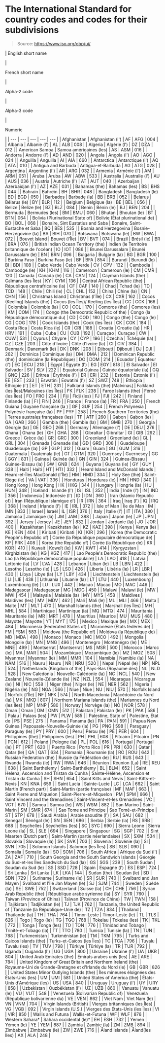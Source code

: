 # The International Standard for country codes and codes for their subdivisions

> Source: https://www.iso.org/obp/ui/

|
English short name

 |

French short name

 |

Alpha-2 code

 |

Alpha-3 code

 |

Numeric

 |
| --- | --- | --- | --- | --- |
| Afghanistan | Afghanistan (l') | AF | AFG | 004 |
| Albania | Albanie (l') | AL | ALB | 008 |
| Algeria | Algérie (l') | DZ | DZA | 012 |
| American Samoa | Samoa américaines (les) | AS | ASM | 016 |
| Andorra | Andorre (l') | AD | AND | 020 |
| Angola | Angola (l') | AO | AGO | 024 |
| Anguilla | Anguilla | AI | AIA | 660 |
| Antarctica | Antarctique (l') | AQ | ATA | 010 |
| Antigua and Barbuda | Antigua-et-Barbuda | AG | ATG | 028 |
| Argentina | Argentine (l') | AR | ARG | 032 |
| Armenia | Arménie (l') | AM | ARM | 051 |
| Aruba | Aruba | AW | ABW | 533 |
| Australia | Australie (l') | AU | AUS | 036 |
| Austria | Autriche (l') | AT | AUT | 040 |
| Azerbaijan | Azerbaïdjan (l') | AZ | AZE | 031 |
| Bahamas (the) | Bahamas (les) | BS | BHS | 044 |
| Bahrain | Bahreïn | BH | BHR | 048 |
| Bangladesh | Bangladesh (le) | BD | BGD | 050 |
| Barbados | Barbade (la) | BB | BRB | 052 |
| Belarus | Bélarus (le) | BY | BLR | 112 |
| Belgium | Belgique (la) | BE | BEL | 056 |
| Belize | Belize (le) | BZ | BLZ | 084 |
| Benin | Bénin (le) | BJ | BEN | 204 |
| Bermuda | Bermudes (les) | BM | BMU | 060 |
| Bhutan | Bhoutan (le) | BT | BTN | 064 |
| Bolivia (Plurinational State of) | Bolivie (État plurinational de) | BO | BOL | 068 |
| Bonaire, Sint Eustatius and Saba | Bonaire, Saint-Eustache et Saba | BQ | BES | 535 |
| Bosnia and Herzegovina | Bosnie-Herzégovine (la) | BA | BIH | 070 |
| Botswana | Botswana (le) | BW | BWA | 072 |
| Bouvet Island | Bouvet (l'Île) | BV | BVT | 074 |
| Brazil | Brésil (le) | BR | BRA | 076 |
| British Indian Ocean Territory (the) | Indien (le Territoire britannique de l'océan) | IO | IOT | 086 |
| Brunei Darussalam | Brunéi Darussalam (le) | BN | BRN | 096 |
| Bulgaria | Bulgarie (la) | BG | BGR | 100 |
| Burkina Faso | Burkina Faso (le) | BF | BFA | 854 |
| Burundi | Burundi (le) | BI | BDI | 108 |
| Cabo Verde | Cabo Verde | CV | CPV | 132 |
| Cambodia | Cambodge (le) | KH | KHM | 116 |
| Cameroon | Cameroun (le) | CM | CMR | 120 |
| Canada | Canada (le) | CA | CAN | 124 |
| Cayman Islands (the) | Caïmans (les Îles) | KY | CYM | 136 |
| Central African Republic (the) | République centrafricaine (la) | CF | CAF | 140 |
| Chad | Tchad (le) | TD | TCD | 148 |
| Chile | Chili (le) | CL | CHL | 152 |
| China | Chine (la) | CN | CHN | 156 |
| Christmas Island | Christmas (l'Île) | CX | CXR | 162 |
| Cocos (Keeling) Islands (the) | Cocos (les Îles)/ Keeling (les Îles) | CC | CCK | 166 |
| Colombia | Colombie (la) | CO | COL | 170 |
| Comoros (the) | Comores (les) | KM | COM | 174 |
| Congo (the Democratic Republic of the) | Congo (la République démocratique du) | CD | COD | 180 |
| Congo (the) | Congo (le) | CG | COG | 178 |
| Cook Islands (the) | Cook (les Îles) | CK | COK | 184 |
| Costa Rica | Costa Rica (le) | CR | CRI | 188 |
| Croatia | Croatie (la) | HR | HRV | 191 |
| Cuba | Cuba | CU | CUB | 192 |
| Curaçao | Curaçao | CW | CUW | 531 |
| Cyprus | Chypre | CY | CYP | 196 |
| Czechia | Tchéquie (la) | CZ | CZE | 203 |
| Côte d'Ivoire | Côte d'Ivoire (la) | CI | CIV | 384 |
| Denmark | Danemark (le) | DK | DNK | 208 |
| Djibouti | Djibouti | DJ | DJI | 262 |
| Dominica | Dominique (la) | DM | DMA | 212 |
| Dominican Republic (the) | dominicaine (la République) | DO | DOM | 214 |
| Ecuador | Équateur (l') | EC | ECU | 218 |
| Egypt | Égypte (l') | EG | EGY | 818 |
| El Salvador | El Salvador | SV | SLV | 222 |
| Equatorial Guinea | Guinée équatoriale (la) | GQ | GNQ | 226 |
| Eritrea | Érythrée (l') | ER | ERI | 232 |
| Estonia | Estonie (l') | EE | EST | 233 |
| Eswatini | Eswatini (l') | SZ | SWZ | 748 |
| Ethiopia | Éthiopie (l') | ET | ETH | 231 |
| Falkland Islands (the) \[Malvinas\] | Falkland (les Îles)/Malouines (les Îles) | FK | FLK | 238 |
| Faroe Islands (the) | Féroé (les Îles) | FO | FRO | 234 |
| Fiji | Fidji (les) | FJ | FJI | 242 |
| Finland | Finlande (la) | FI | FIN | 246 |
| France | France (la) | FR | FRA | 250 |
| French Guiana | Guyane française (la ) | GF | GUF | 254 |
| French Polynesia | Polynésie française (la) | PF | PYF | 258 |
| French Southern Territories (the) | Terres australes françaises (les) | TF | ATF | 260 |
| Gabon | Gabon (le) | GA | GAB | 266 |
| Gambia (the) | Gambie (la) | GM | GMB | 270 |
| Georgia | Géorgie (la) | GE | GEO | 268 |
| Germany | Allemagne (l') | DE | DEU | 276 |
| Ghana | Ghana (le) | GH | GHA | 288 |
| Gibraltar | Gibraltar | GI | GIB | 292 |
| Greece | Grèce (la) | GR | GRC | 300 |
| Greenland | Groenland (le) | GL | GRL | 304 |
| Grenada | Grenade (la) | GD | GRD | 308 |
| Guadeloupe | Guadeloupe (la) | GP | GLP | 312 |
| Guam | Guam | GU | GUM | 316 |
| Guatemala | Guatemala (le) | GT | GTM | 320 |
| Guernsey | Guernesey | GG | GGY | 831 |
| Guinea | Guinée (la) | GN | GIN | 324 |
| Guinea-Bissau | Guinée-Bissau (la) | GW | GNB | 624 |
| Guyana | Guyana (le) | GY | GUY | 328 |
| Haiti | Haïti | HT | HTI | 332 |
| Heard Island and McDonald Islands | Heard-et-Îles MacDonald (l'Île) | HM | HMD | 334 |
| Holy See (the) | Saint-Siège (le) | VA | VAT | 336 |
| Honduras | Honduras (le) | HN | HND | 340 |
| Hong Kong | Hong Kong | HK | HKG | 344 |
| Hungary | Hongrie (la) | HU | HUN | 348 |
| Iceland | Islande (l') | IS | ISL | 352 |
| India | Inde (l') | IN | IND | 356 |
| Indonesia | Indonésie (l') | ID | IDN | 360 |
| Iran (Islamic Republic of) | Iran (République Islamique d') | IR | IRN | 364 |
| Iraq | Iraq (l') | IQ | IRQ | 368 |
| Ireland | Irlande (l') | IE | IRL | 372 |
| Isle of Man | Île de Man | IM | IMN | 833 |
| Israel | Israël | IL | ISR | 376 |
| Italy | Italie (l') | IT | ITA | 380 |
| Jamaica | Jamaïque (la) | JM | JAM | 388 |
| Japan | Japon (le) | JP | JPN | 392 |
| Jersey | Jersey | JE | JEY | 832 |
| Jordan | Jordanie (la) | JO | JOR | 400 |
| Kazakhstan | Kazakhstan (le) | KZ | KAZ | 398 |
| Kenya | Kenya (le) | KE | KEN | 404 |
| Kiribati | Kiribati | KI | KIR | 296 |
| Korea (the Democratic People's Republic of) | Corée (la République populaire démocratique de) | KP | PRK | 408 |
| Korea (the Republic of) | Corée (la République de) | KR | KOR | 410 |
| Kuwait | Koweït (le) | KW | KWT | 414 |
| Kyrgyzstan | Kirghizistan (le) | KG | KGZ | 417 |
| Lao People's Democratic Republic (the) | Lao (la République démocratique populaire) | LA | LAO | 418 |
| Latvia | Lettonie (la) | LV | LVA | 428 |
| Lebanon | Liban (le) | LB | LBN | 422 |
| Lesotho | Lesotho (le) | LS | LSO | 426 |
| Liberia | Libéria (le) | LR | LBR | 430 |
| Libya | Libye (la) | LY | LBY | 434 |
| Liechtenstein | Liechtenstein (le) | LI | LIE | 438 |
| Lithuania | Lituanie (la) | LT | LTU | 440 |
| Luxembourg | Luxembourg (le) | LU | LUX | 442 |
| Macao | Macao | MO | MAC | 446 |
| Madagascar | Madagascar | MG | MDG | 450 |
| Malawi | Malawi (le) | MW | MWI | 454 |
| Malaysia | Malaisie (la) | MY | MYS | 458 |
| Maldives | Maldives (les) | MV | MDV | 462 |
| Mali | Mali (le) | ML | MLI | 466 |
| Malta | Malte | MT | MLT | 470 |
| Marshall Islands (the) | Marshall (les Îles) | MH | MHL | 584 |
| Martinique | Martinique (la) | MQ | MTQ | 474 |
| Mauritania | Mauritanie (la) | MR | MRT | 478 |
| Mauritius | Maurice | MU | MUS | 480 |
| Mayotte | Mayotte | YT | MYT | 175 |
| Mexico | Mexique (le) | MX | MEX | 484 |
| Micronesia (Federated States of) | Micronésie (États fédérés de) | FM | FSM | 583 |
| Moldova (the Republic of) | Moldova (la République de) | MD | MDA | 498 |
| Monaco | Monaco | MC | MCO | 492 |
| Mongolia | Mongolie (la) | MN | MNG | 496 |
| Montenegro | Monténégro (le) | ME | MNE | 499 |
| Montserrat | Montserrat | MS | MSR | 500 |
| Morocco | Maroc (le) | MA | MAR | 504 |
| Mozambique | Mozambique (le) | MZ | MOZ | 508 |
| Myanmar | Myanmar (le) | MM | MMR | 104 |
| Namibia | Namibie (la) | NA | NAM | 516 |
| Nauru | Nauru | NR | NRU | 520 |
| Nepal | Népal (le) | NP | NPL | 524 |
| Netherlands (Kingdom of the) | Pays-Bas (Royaume des) | NL | NLD | 528 |
| New Caledonia | Nouvelle-Calédonie (la) | NC | NCL | 540 |
| New Zealand | Nouvelle-Zélande (la) | NZ | NZL | 554 |
| Nicaragua | Nicaragua (le) | NI | NIC | 558 |
| Niger (the) | Niger (le) | NE | NER | 562 |
| Nigeria | Nigéria (le) | NG | NGA | 566 |
| Niue | Niue | NU | NIU | 570 |
| Norfolk Island | Norfolk (l'Île) | NF | NFK | 574 |
| North Macedonia | Macédoine du Nord (la) | MK | MKD | 807 |
| Northern Mariana Islands (the) | Mariannes du Nord (les Îles) | MP | MNP | 580 |
| Norway | Norvège (la) | NO | NOR | 578 |
| Oman | Oman | OM | OMN | 512 |
| Pakistan | Pakistan (le) | PK | PAK | 586 |
| Palau | Palaos (les) | PW | PLW | 585 |
| Palestine, State of | Palestine, État de | PS | PSE | 275 |
| Panama | Panama (le) | PA | PAN | 591 |
| Papua New Guinea | Papouasie-Nouvelle-Guinée (la) | PG | PNG | 598 |
| Paraguay | Paraguay (le) | PY | PRY | 600 |
| Peru | Pérou (le) | PE | PER | 604 |
| Philippines (the) | Philippines (les) | PH | PHL | 608 |
| Pitcairn | Pitcairn | PN | PCN | 612 |
| Poland | Pologne (la) | PL | POL | 616 |
| Portugal | Portugal (le) | PT | PRT | 620 |
| Puerto Rico | Porto Rico | PR | PRI | 630 |
| Qatar | Qatar (le) | QA | QAT | 634 |
| Romania | Roumanie (la) | RO | ROU | 642 |
| Russian Federation (the) | Russie (la Fédération de) | RU | RUS | 643 |
| Rwanda | Rwanda (le) | RW | RWA | 646 |
| Réunion | Réunion (La) | RE | REU | 638 |
| Saint Barthélemy | Saint-Barthélemy | BL | BLM | 652 |
| Saint Helena, Ascension and Tristan da Cunha | Sainte-Hélène, Ascension et Tristan da Cunha | SH | SHN | 654 |
| Saint Kitts and Nevis | Saint-Kitts-et-Nevis | KN | KNA | 659 |
| Saint Lucia | Sainte-Lucie | LC | LCA | 662 |
| Saint Martin (French part) | Saint-Martin (partie française) | MF | MAF | 663 |
| Saint Pierre and Miquelon | Saint-Pierre-et-Miquelon | PM | SPM | 666 |
| Saint Vincent and the Grenadines | Saint-Vincent-et-les Grenadines | VC | VCT | 670 |
| Samoa | Samoa (le) | WS | WSM | 882 |
| San Marino | Saint-Marin | SM | SMR | 674 |
| Sao Tome and Principe | Sao Tomé-et-Principe | ST | STP | 678 |
| Saudi Arabia | Arabie saoudite (l') | SA | SAU | 682 |
| Senegal | Sénégal (le) | SN | SEN | 686 |
| Serbia | Serbie (la) | RS | SRB | 688 |
| Seychelles | Seychelles (les) | SC | SYC | 690 |
| Sierra Leone | Sierra Leone (la) | SL | SLE | 694 |
| Singapore | Singapour | SG | SGP | 702 |
| Sint Maarten (Dutch part) | Saint-Martin (partie néerlandaise) | SX | SXM | 534 |
| Slovakia | Slovaquie (la) | SK | SVK | 703 |
| Slovenia | Slovénie (la) | SI | SVN | 705 |
| Solomon Islands | Salomon (les Îles) | SB | SLB | 090 |
| Somalia | Somalie (la) | SO | SOM | 706 |
| South Africa | Afrique du Sud (l') | ZA | ZAF | 710 |
| South Georgia and the South Sandwich Islands | Géorgie du Sud-et-les Îles Sandwich du Sud (la) | GS | SGS | 239 |
| South Sudan | Soudan du Sud (le) | SS | SSD | 728 |
| Spain | Espagne (l') | ES | ESP | 724 |
| Sri Lanka | Sri Lanka | LK | LKA | 144 |
| Sudan (the) | Soudan (le) | SD | SDN | 729 |
| Suriname | Suriname (le) | SR | SUR | 740 |
| Svalbard and Jan Mayen | Svalbard et l'Île Jan Mayen (le) | SJ | SJM | 744 |
| Sweden | Suède (la) | SE | SWE | 752 |
| Switzerland | Suisse (la) | CH | CHE | 756 |
| Syrian Arab Republic (the) | République arabe syrienne (la) | SY | SYR | 760 |
| Taiwan (Province of China) | Taïwan (Province de Chine) | TW | TWN | 158 |
| Tajikistan | Tadjikistan (le) | TJ | TJK | 762 |
| Tanzania, the United Republic of | Tanzanie (la République-Unie de) | TZ | TZA | 834 |
| Thailand | Thaïlande (la) | TH | THA | 764 |
| Timor-Leste | Timor-Leste (le) | TL | TLS | 626 |
| Togo | Togo (le) | TG | TGO | 768 |
| Tokelau | Tokelau (les) | TK | TKL | 772 |
| Tonga | Tonga (les) | TO | TON | 776 |
| Trinidad and Tobago | Trinité-et-Tobago (la) | TT | TTO | 780 |
| Tunisia | Tunisie (la) | TN | TUN | 788 |
| Turkmenistan | Turkménistan (le) | TM | TKM | 795 |
| Turks and Caicos Islands (the) | Turks-et-Caïcos (les Îles) | TC | TCA | 796 |
| Tuvalu | Tuvalu (les) | TV | TUV | 798 |
| Türkiye | Türkiye (la) | TR | TUR | 792 |
| Uganda | Ouganda (l') | UG | UGA | 800 |
| Ukraine | Ukraine (l') | UA | UKR | 804 |
| United Arab Emirates (the) | Émirats arabes unis (les) | AE | ARE | 784 |
| United Kingdom of Great Britain and Northern Ireland (the) | Royaume-Uni de Grande-Bretagne et d'Irlande du Nord (le) | GB | GBR | 826 |
| United States Minor Outlying Islands (the) | Îles mineures éloignées des États-Unis (les) | UM | UMI | 581 |
| United States of America (the) | États-Unis d'Amérique (les) | US | USA | 840 |
| Uruguay | Uruguay (l') | UY | URY | 858 |
| Uzbekistan | Ouzbékistan (l') | UZ | UZB | 860 |
| Vanuatu | Vanuatu (le) | VU | VUT | 548 |
| Venezuela (Bolivarian Republic of) | Venezuela (République bolivarienne du) | VE | VEN | 862 |
| Viet Nam | Viet Nam (le) | VN | VNM | 704 |
| Virgin Islands (British) | Vierges britanniques (les Îles) | VG | VGB | 092 |
| Virgin Islands (U.S.) | Vierges des États-Unis (les Îles) | VI | VIR | 850 |
| Wallis and Futuna | Wallis-et-Futuna | WF | WLF | 876 |
| Western Sahara\* | Sahara occidental (le)\* | EH | ESH | 732 |
| Yemen | Yémen (le) | YE | YEM | 887 |
| Zambia | Zambie (la) | ZM | ZMB | 894 |
| Zimbabwe | Zimbabwe (le) | ZW | ZWE | 716 |
| Åland Islands | Åland(les Îles) | AX | ALA | 248 |
